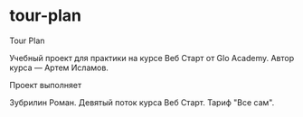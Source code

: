 # tour-plan

Tour Plan

Учебный проект для практики на курсе Веб Старт от Glo Academy. Автор курса — Артем Исламов.

Проект выполняет

Зубрилин Роман. Девятый поток курса Веб Старт. Тариф "Все сам".
